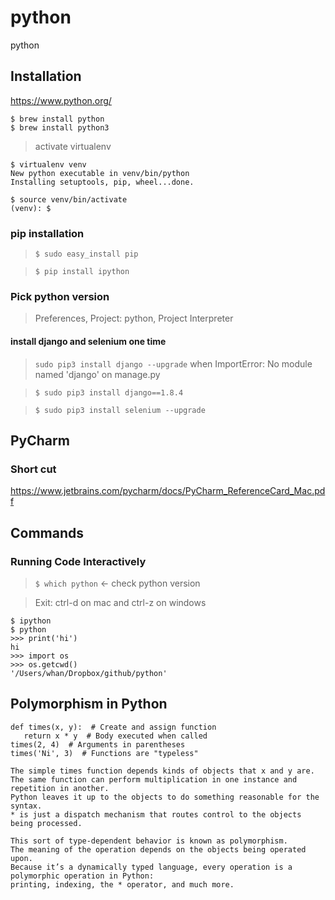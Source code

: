 # python
python

## Installation

https://www.python.org/

```
$ brew install python
$ brew install python3
```

> activate virtualenv

```
$ virtualenv venv
New python executable in venv/bin/python
Installing setuptools, pip, wheel...done.

$ source venv/bin/activate
(venv): $ 
```

### pip installation

> `$ sudo easy_install pip`

> `$ pip install ipython`

### Pick python version

> Preferences, Project: python, Project Interpreter

#### install django and selenium one time

> `sudo pip3 install django --upgrade` when ImportError: No module named 'django' on manage.py

> `$ sudo pip3 install django==1.8.4`

> `$ sudo pip3 install selenium --upgrade`

## PyCharm

### Short cut

https://www.jetbrains.com/pycharm/docs/PyCharm_ReferenceCard_Mac.pdf

## Commands

### Running Code Interactively

> `$ which python`  <- check python version

> Exit: ctrl-d on mac and ctrl-z on windows

```
$ ipython
$ python
>>> print('hi')
hi
>>> import os
>>> os.getcwd()
'/Users/whan/Dropbox/github/python'
```

## Polymorphism in Python

```
def times(x, y):  # Create and assign function
   return x * y  # Body executed when called
times(2, 4)  # Arguments in parentheses
times('Ni', 3)  # Functions are "typeless"

The simple times function depends kinds of objects that x and y are.
The same function can perform multiplication in one instance and repetition in another.
Python leaves it up to the objects to do something reasonable for the syntax.
* is just a dispatch mechanism that routes control to the objects being processed.

This sort of type-dependent behavior is known as polymorphism.
The meaning of the operation depends on the objects being operated upon.
Because it’s a dynamically typed language, every operation is a polymorphic operation in Python:
printing, indexing, the * operator, and much more.
```
